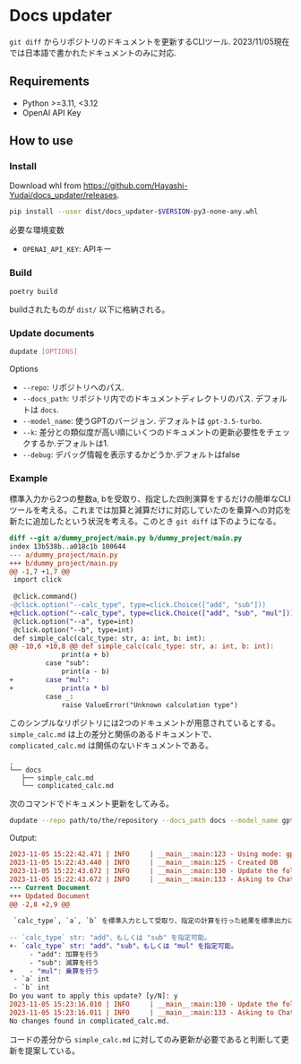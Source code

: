 # Docs updater

`git diff` からリポジトリのドキュメントを更新するCLIツール. 2023/11/05現在では日本語で書かれたドキュメントのみに対応.

## Requirements

- Python >=3.11, <3.12
- OpenAI API Key

## How to use

### Install

Download whl from https://github.com/Hayashi-Yudai/docs_updater/releases.

```bash
pip install --user dist/docs_updater-$VERSION-py3-none-any.whl
```

必要な環境変数

- `OPENAI_API_KEY`: APIキー

### Build

```
poetry build
```

buildされたものが `dist/` 以下に格納される。

### Update documents

```bash
dupdate [OPTIONS]
```

Options

- `--repo`: リポジトリへのパス.
- `--docs_path`: リポジトリ内でのドキュメントディレクトリのパス. デフォルトは `docs`.
- `--model_name`: 使うGPTのバージョン. デフォルトは `gpt-3.5-turbo`.
- `--k`: 差分との類似度が高い順にいくつのドキュメントの更新必要性をチェックするか.デフォルトは1.
- `--debug`: デバッグ情報を表示するかどうか.デフォルトはfalse

### Example

標準入力から2つの整数a, bを受取り、指定した四則演算をするだけの簡単なCLIツールを考える。これまでは加算と減算だけに対応していたのを乗算への対応を新たに追加したという状況を考える。このとき `git diff` は下のようになる。
  
```diff 
diff --git a/dummy_project/main.py b/dummy_project/main.py
index 13b538b..a018c1b 100644
--- a/dummy_project/main.py
+++ b/dummy_project/main.py
@@ -1,7 +1,7 @@
 import click
 
 @click.command()
-@click.option("--calc_type", type=click.Choice(["add", "sub"]))
+@click.option("--calc_type", type=click.Choice(["add", "sub", "mul"]))
 @click.option("--a", type=int)
 @click.option("--b", type=int)
 def simple_calc(calc_type: str, a: int, b: int):
@@ -10,6 +10,8 @@ def simple_calc(calc_type: str, a: int, b: int):
             print(a + b)
         case "sub":
             print(a - b)
+        case "mul":
+            print(a * b)
         case _:
             raise ValueError("Unknown calculation type")
```
  
このシンプルなリポジトリには2つのドキュメントが用意されているとする。`simple_calc.md` は上の差分と関係のあるドキュメントで、`complicated_calc.md` は関係のないドキュメントである。
  
```
.
└── docs
   ├── simple_calc.md
   └── complicated_calc.md
```
  
次のコマンドでドキュメント更新をしてみる。

```bash
dupdate --repo path/to/the/repository --docs_path docs --model_name gpt-4
```
  
Output:
  
```diff
2023-11-05 15:22:42.471 | INFO     | __main__:main:123 - Using mode: gpt-4
2023-11-05 15:22:43.440 | INFO     | __main__:main:125 - Created DB
2023-11-05 15:22:43.672 | INFO     | __main__:main:130 - Update the following document: simple_calc.md
2023-11-05 15:22:43.672 | INFO     | __main__:main:133 - Asking to ChatGPT...
--- Current Document
+++ Updated Document
@@ -2,8 +2,9 @@
 
 `calc_type`, `a`, `b` を標準入力として受取り、指定の計算を行った結果を標準出力に返す。
 
-- `calc_type` str: "add"、もしくは "sub" を指定可能。
+- `calc_type` str: "add"、"sub"、もしくは "mul" を指定可能。
     - "add": 加算を行う
     - "sub": 減算を行う
+    - "mul": 乗算を行う
 - `a` int
 - `b` int
Do you want to apply this update? [y/N]: y
2023-11-05 15:23:16.010 | INFO     | __main__:main:130 - Update the following document: complicated_calc.md
2023-11-05 15:23:16.011 | INFO     | __main__:main:133 - Asking to ChatGPT...
No changes found in complicated_calc.md.
```

コードの差分から `simple_calc.md` に対してのみ更新が必要であると判断して更新を提案している。
